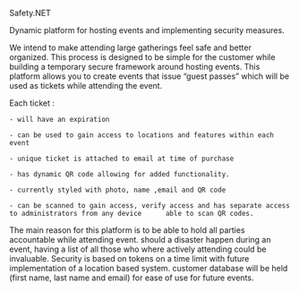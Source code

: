 Safety.NET

Dynamic platform for hosting events and implementing security measures.

We intend to make attending large gatherings feel safe and better organized.
This process is designed to be simple for the customer while building a temporary secure framework around hosting events.
This platform allows you to create events that issue “guest passes” which will be used as tickets while attending the event.

Each ticket :

    - will have an expiration

    - can be used to gain access to locations and features within each event

    - unique ticket is attached to email at time of purchase

    - has dynamic QR code allowing for added functionality.

    - currently styled with photo, name ,email and QR code

    - can be scanned to gain access, verify access and has separate access to administrators from any device 	  able to scan QR codes.



The main reason for this platform is to be able to hold all parties accountable while attending event.
should a disaster happen during an event, having a list of all those who where actively attending could be invaluable.
Security is based on tokens on a time limit with future implementation of a location based system.
customer database will be held (first name, last name and email) for ease of use for future events.
